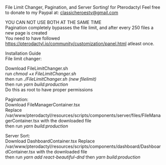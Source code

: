 File Limit Changer, Pagination, and Server Sorting! for Pterodactyl
Feel free to donate to my Paypal at: classicheroestv@gmail.com

YOU CAN NOT USE BOTH AT THE SAME TIME  
Pagination completely bypasses the file limit, and after every 250 files a new page is created  
You need to have followed https://pterodactyl.io/community/customization/panel.html
atleast once.



Installation Guide  
File limit changer:  

Download FileLimitChanger.sh  
run *chmod +x FileLimitChanger.sh*  
then run *./FileLimitChanger.sh (new filelimit)*  
then run *yarn build:production*  
Do this as root to have proper permissions  


Pagination:  
Download FileManagerContainer.tsx  
Replace /var/www/pterodactyl/resources/scripts/components/server/files/FileManagerContainer.tsx with the downloaded file  
then run *yarn build:production*  


Server Sort:  
Download DashboardContainer.tsx
Replace /var/www/pterodactyl/resources/scripts/components/dashboard/DashboardContainer.tsx with the downloaded file  
then run *yarn add react-beautiful-dnd*
then *yarn build:production*  

